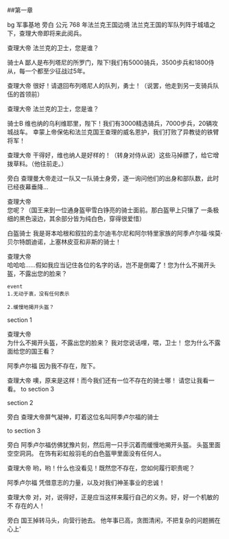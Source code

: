 ##第一章

bg 军事基地
旁白
    公元 768 年法兰克王国边境
    法兰克王国的军队列阵于城墙之下，查理大帝即将来此阅兵。

查理大帝
    法兰克的卫士，您是谁？

骑士A
    鄙人是布列塔尼的所罗门，陛下!我们有5000骑兵，3500步兵和1800侍从，每一个都至少征战过5年。

查理大帝
    很好！请退回布列塔尼人的队列，勇士！（说罢，他走到另一支骑兵队伍的首领前）
    
查理大帝
    法兰克的卫士，您是谁？
    
骑士B
    维也纳的乌利维耶里，陛下！我们有3000精选骑兵，7000步兵，20辆攻城战车。
    幸蒙上帝保佑和法兰克国王查理的威名恩护，我们打败了异教徒的铁臂将军！
    
查理大帝
    干得好，维也纳人是好样的！（转身对侍从说）这些马掉膘了，给它增拨草料。（他往前走。）
    
旁白
    查理曼大帝走过一队又一队骑士身旁，逐一询问他们的出身和部队数，此时已经夜幕垂降...

查理大帝    
    您呢？（国王来到一位通身盔甲雪白铮亮的骑士面前。那白盔甲上只镶了 一条极细的黑色滚边，其余部分皆为纯白色，穿得很爱惜）
    
白盔骑士
    我是哥本哈根和叙拉的圭尔迪韦尔尼和阿尔特里家族的阿季卢尔福·埃莫·贝尔特朗迪诺，上塞林皮亚和非斯的骑士！
        
查理大帝       
    哈哈哈……假如我应当记住各位的名字的话，岂不是倒霉了！您为什么不揭开头盔，不露出您的脸来？
    
    
    event   
    1.无动于衷，没有任何表示
    
    2.缓慢地揭开头盔？
    
section 1

查理大帝   
    为什么不揭开头盔，不露出您的脸来？
    我对您说话哩，喂，卫士！
    您为什么不露面给您的国王看？
    
阿季卢尔福
    因为我不存在，陛下。
    
查理大帝 
    噢，原来是这样！而今我们还有一位不存在的骑士哪！ 请您让我看一看。
    to section 3

section 2

旁白
    查理大帝屏气凝神，盯着这位名叫阿季卢尔福的骑士
    
to section 3

旁白
    阿季卢尔福仿佛犹豫片刻，然后用一只手沉着而缓慢地揭开头盔。
    头盔里面 空空洞洞。
    在饰有彩虹般羽毛的白色盔甲里面没有任何人。
   
查理大帝 
     哟，哟！什么也没看见！既然您不存在，您如何履行职责呢？
 
阿季卢尔福
    凭借意志的力量，以及对我们神圣事业的忠诚！
    
查理大帝 
    对，对，说得好，正是应当这样来履行自己的义务。好，好一个机敏的不 存在的人！
    
旁白
    国王掉转马头，向营行驰去。 他年事已高，贪图清闲，不把复杂的问题搁在心上'
    

